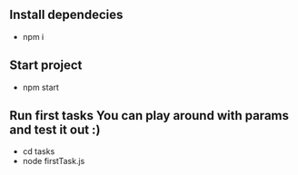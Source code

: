 ## Install dependecies
 - npm i

## Start project
  -  npm start

## Run first tasks You can play around with params and test it out :)
  -  cd tasks
  - node firstTask.js 
